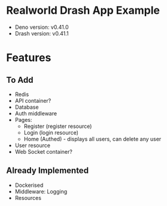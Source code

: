 # Realworld Drash App Example

* Deno version: v0.41.0
* Drash version: v0.41.1

# Features

## To Add

* Redis
* API container?
* Database
* Auth middleware
* Pages:
    * Register (register resource)
    * Login (login resource)
    * Home (Authed) - displays all users, can delete any user
* User resource
* Web Socket container?

## Already Implemented

* Dockerised
* Middleware: Logging
* Resources